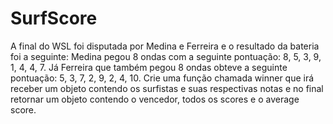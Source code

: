 # SurfScore
A final do WSL foi disputada por Medina e Ferreira e o resultado da bateria foi a seguinte: Medina pegou 8 ondas com a seguinte  pontuação: 8, 5, 3, 9, 1, 4, 4, 7. Já Ferreira que também pegou 8 ondas obteve a seguinte pontuação: 5, 3, 7, 2, 9, 2, 4, 10. Crie uma função chamada winner que irá receber um objeto contendo os surfistas e suas respectivas notas e no final retornar um objeto  contendo o vencedor, todos os scores e o average score.
